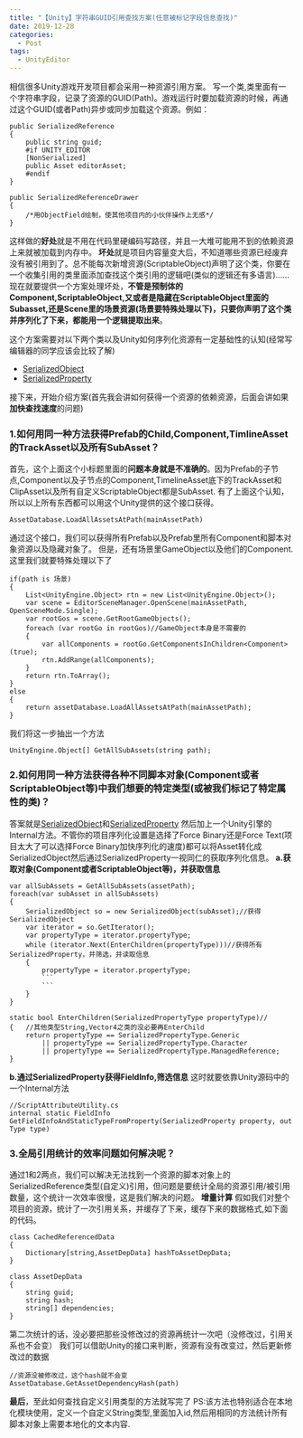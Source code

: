 ```yaml
---
title: "【Unity】字符串GUID引用查找方案(任意被标记字段信息查找)"
date: 2019-12-28
categories:
  - Post
tags:
  - UnityEditor
---
```

相信很多Unity游戏开发项目都会采用一种资源引用方案。
写一个类,类里面有一个字符串字段，记录了资源的GUID(Path)。游戏运行时要加载资源的时候，再通过这个GUID(或者Path)异步或同步加载这个资源。例如：
```
public SerializedReference
{
	public string guid;
	#if UNITY_EDITOR
	[NonSerialized]
	public Asset editorAsset;
	#endif
}

public SerializedReferenceDrawer
{
	/*用ObjectField绘制，使其他项目内的小伙伴操作上无感*/
}
```
这样做的**好处**就是不用在代码里硬编码写路径，并且一大堆可能用不到的依赖资源上来就被加载到内存中。
**坏处**就是项目内容量变大后，不知道哪些资源已经废弃没有被引用到了。总不能每次新增资源(ScriptableObject)声明了这个类，你要在一个收集引用的类里面添加查找这个类引用的逻辑吧(类似的逻辑还有多语言)……
现在就要提供一个方案处理坏处，**不管是预制体的Component,ScriptableObject,又或者是隐藏在ScriptableObject里面的Subasset,还是Scene里的场景资源(场景要特殊处理以下)，只要你声明了这个类并序列化了下来，都能用一个逻辑提取出来**。

这个方案需要对以下两个类以及Unity如何序列化资源有一定基础性的认知(经常写编辑器的同学应该会比较了解)
* [SerializedObject](https://docs.unity3d.com/ScriptReference/SerializedObject.html)  
* [SerializedProperty](https://docs.unity3d.com/ScriptReference/SerializedProperty.html)  

接下来，开始介绍方案(首先我会讲如何获得一个资源的依赖资源，后面会讲如果**加快查找速度**的问题)
### 1.如何用同一种方法获得Prefab的Child,Component,TimlineAsset的TrackAsset以及所有SubAsset？

首先，这个上面这个小标题里面的**问题本身就是不准确的**。因为Prefab的子节点,Component以及子节点的Component,TimelineAsset底下的TrackAsset和ClipAsset以及所有自定义ScriptableObject都是SubAsset.
有了上面这个认知，所以以上所有东西都可以用这个Unity提供的这个接口获得。
```
AssetDatabase.LoadAllAssetsAtPath(mainAssetPath)
```
通过这个接口，我们可以获得所有Prefab以及Prefab里所有Component和脚本对象资源以及隐藏对象了。
但是，还有场景里GameObject以及他们的Component.
这里我们就要特殊处理以下了
```
if(path is 场景)
{ 
	List<UnityEngine.Object> rtn = new List<UnityEngine.Object>();
	var scene = EditorSceneManager.OpenScene(mainAssetPath, OpenSceneMode.Single);
	var rootGos = scene.GetRootGameObjects();
	foreach (var rootGo in rootGos)//GameObject本身是不需要的
	{
		var allComponents = rootGo.GetComponentsInChildren<Component>(true);
		rtn.AddRange(allComponents);
	}
	return rtn.ToArray();
}
else
{
	return assetDatabase.LoadAllAssetsAtPath(mainAssetPath);
}
```
我们将这一步抽出一个方法
```
UnityEngine.Object[] GetAllSubAssets(string path);
```
### 2.如何用同一种方法获得各种不同脚本对象(Component或者ScriptableObject等)中我们想要的特定类型(或被我们标记了特定属性的类)？
答案就是[SerializedObject](https://docs.unity3d.com/ScriptReference/SerializedObject.html)和[SerializedProperty](https://docs.unity3d.com/ScriptReference/SerializedProperty.html) 然后加上一个Unity引擎的Internal方法。不管你的项目序列化设置是选择了Force Binary还是Force Text(项目太大了可以选择Force Binary加快序列化的速度)都可以将Asset转化成SerializedObject然后通过SerializedProperty一视同仁的获取序列化信息。
**a.获取对象(Component或者ScriptableObject等)，并获取信息**
```
var allSubAssets = GetAllSubAssets(assetPath);
foreach(var subAsset in allSubAssets)
{
	SerializedObject so = new SerializedObject(subAsset);//获得SerializedObject
	var iterator = so.GetIterator();
	var propertyType = iterator.propertyType;
	while (iterator.Next(EnterChildren(propertyType)))//获得所有SerializedProperty，并筛选，并读取信息
	{
		propertyType = iterator.propertyType;
		```
		```
	}
}

static bool EnterChildren(SerializedPropertyType propertyType)//
{   //其他类型String,Vector4之类的没必要再EnterChild
	return propertyType == SerializedPropertyType.Generic
		|| propertyType == SerializedPropertyType.Character
		|| propertyType == SerializedPropertyType.ManagedReference;
}
```
**b.通过SerializedProperty获得FieldInfo,筛选信息**
这时就要依靠Unity源码中的一个Internal方法
```
//ScriptAttributeUtility.cs
internal static FieldInfo GetFieldInfoAndStaticTypeFromProperty(SerializedProperty property, out Type type)
```

### 3.全局引用统计的效率问题如何解决呢？
通过1和2两点，我们可以解决无法找到一个资源的脚本对象上的SerializedReference类型(自定义)引用，但问题是要统计全局的资源引用/被引用数量，这个统计一次效率很慢，这是我们解决的问题。
**增量计算**
假如我们对整个项目的资源，统计了一次引用关系，并缓存了下来，缓存下来的数据格式,如下面的代码。
```
class CachedReferencedData
{
	Dictionary[string,AssetDepData] hashToAssetDepData;
}

class AssetDepData
{
	string guid;
	string hash;
	string[] dependencies;
}
```
第二次统计的话，没必要把那些没修改过的资源再统计一次吧（没修改过，引用关系也不会变）
我们可以借助Unity的接口来判断，资源有没有改变过，然后更新修改过的数据
```
//资源没被修改过，这个hash就不会变
AssetDatabase.GetAssetDependencyHash(path)
```

**最后**，至此如何查找自定义引用类型的方法就写完了
PS:该方法也特别适合在本地化模块使用，定义一个自定义String类型,里面加入id,然后用相同的方法统计所有脚本对象上需要本地化的文本内容.